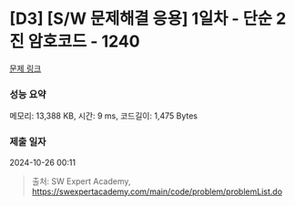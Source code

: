 # [D3] [S/W 문제해결 응용] 1일차 - 단순 2진 암호코드 - 1240 

[문제 링크](https://swexpertacademy.com/main/code/problem/problemDetail.do?contestProbId=AV15FZuqAL4CFAYD) 

### 성능 요약

메모리: 13,388 KB, 시간: 9 ms, 코드길이: 1,475 Bytes

### 제출 일자

2024-10-26 00:11



> 출처: SW Expert Academy, https://swexpertacademy.com/main/code/problem/problemList.do